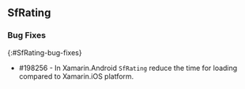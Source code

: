 ## SfRating


### Bug Fixes
{:#SfRating-bug-fixes} 


* \#198256 - In Xamarin.Android `SfRating` reduce the time for loading compared to Xamarin.iOS platform.




